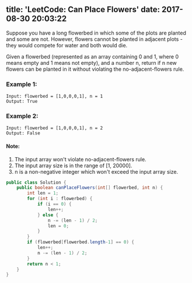title: 'LeetCode: Can Place Flowers'
date: 2017-08-30 20:03:22
---

Suppose you have a long flowerbed in which some of the plots are planted and some are not. However, flowers cannot be planted in adjacent plots - they would compete for water and both would die.

Given a flowerbed (represented as an array containing 0 and 1, where 0 means empty and 1 means not empty), and a number n, return if n new flowers can be planted in it without violating the no-adjacent-flowers rule.

### Example 1:
```
Input: flowerbed = [1,0,0,0,1], n = 1
Output: True
```
### Example 2:
```
Input: flowerbed = [1,0,0,0,1], n = 2
Output: False
```
#### Note:
1. The input array won't violate no-adjacent-flowers rule.
2. The input array size is in the range of [1, 20000].
3. n is a non-negative integer which won't exceed the input array size.

```java
public class Solution {
    public boolean canPlaceFlowers(int[] flowerbed, int n) {
        int len = 1;
        for (int i : flowerbed) {
            if (i == 0) {
                len++;
            } else {
                n -= (len - 1) / 2;
                len = 0;
            }
        }
        if (flowerbed[flowerbed.length-1] == 0) {
            len++;
            n -= (len - 1) / 2;
        }
        return n < 1;
    }
}
```
